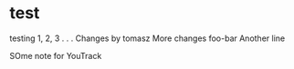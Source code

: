 test
====

testing 1, 2, 3
.
.
.
Changes by tomasz
More changes
foo-bar
Another line

SOme note for YouTrack
